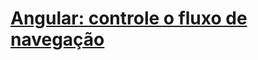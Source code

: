 # [Angular: controle o fluxo de navegação](https://cursos.alura.com.br/course/angular-controle-fluxo-navegacao)  
